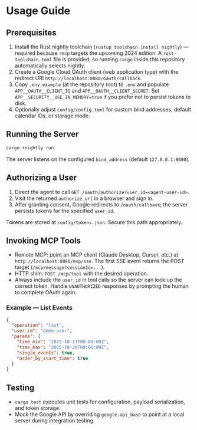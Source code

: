 # Usage Guide

## Prerequisites

1. Install the Rust nightly toolchain (`rustup toolchain install nightly`) — required because `rmcp` targets the upcoming 2024 edition. A `rust-toolchain.toml` file is provided, so running `cargo` inside this repository automatically selects nightly.
2. Create a Google Cloud OAuth client (web application type) with the redirect URI `http://localhost:8080/oauth/callback`.
3. Copy `.env.example` (at the repository root) to `.env` and populate `APP__OAUTH__CLIENT_ID` and `APP__OAUTH__CLIENT_SECRET`. Set `APP__SECURITY__USE_IN_MEMORY=true` if you prefer not to persist tokens to disk.
4. Optionally adjust `config/config.toml` for custom bind addresses, default calendar IDs, or storage mode.

## Running the Server

```bash
cargo +nightly run
```

The server listens on the configured `bind_address` (default `127.0.0.1:8080`).

## Authorizing a User

1. Direct the agent to call `GET /oauth/authorize?user_id=<agent-user-id>`.
2. Visit the returned `authorize_url` in a browser and sign in.
3. After granting consent, Google redirects to `/oauth/callback`; the server persists tokens for the specified `user_id`.

Tokens are stored at `config/tokens.json`. Secure this path appropriately.

## Invoking MCP Tools

- Remote MCP: point an MCP client (Claude Desktop, Cursor, etc.) at `http://localhost:8080/mcp/sse`. The first SSE event returns the POST target (`/mcp/message?sessionId=...`).
- HTTP shim: `POST /mcp/tool` with the desired operation.
- Always include the `user_id` in tool calls so the server can look up the correct token. Handle `UNAUTHORIZED` responses by prompting the human to complete OAuth again.

### Example — List Events

```json
{
  "operation": "list",
  "user_id": "demo-user",
  "params": {
    "time_min": "2025-10-13T00:00:00Z",
    "time_max": "2025-10-20T00:00:00Z",
    "single_events": true,
    "order_by_start_time": true
  }
}
```

## Testing

- `cargo test` executes unit tests for configuration, payload serialization, and token storage.
- Mock the Google API by overriding `google.api_base` to point at a local server during integration testing.
